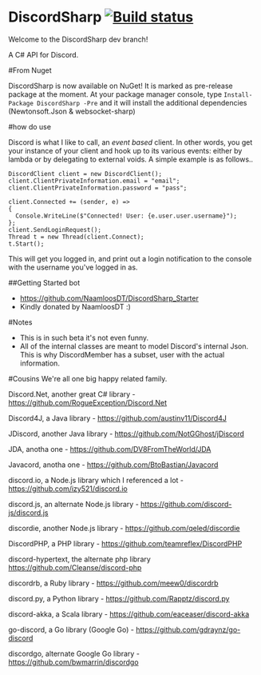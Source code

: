 # DiscordSharp [![Build status](https://ci.appveyor.com/api/projects/status/6ufv2gtyrc087xrd?svg=true)](https://ci.appveyor.com/project/Luigifan/discordsharp)

Welcome to the DiscordSharp dev branch!

A C# API for Discord.

#From Nuget

DiscordSharp is now available on NuGet! It is marked as pre-release package at the moment. At your package manager console, type
`Install-Package DiscordSharp -Pre` and it will install the additional dependencies (Newtonsoft.Json & websocket-sharp)

#how do use

Discord is what I like to call, an *event based* client. In other words, you get your instance of your client and hook up to its various events: either by lambda or by delegating to external voids. A simple example is as follows..

```
DiscordClient client = new DiscordClient();
client.ClientPrivateInformation.email = "email";
client.ClientPrivateInformation.password = "pass";

client.Connected += (sender, e) =>
{
  Console.WriteLine($"Connected! User: {e.user.user.username}");
};
client.SendLoginRequest();
Thread t = new Thread(client.Connect);
t.Start();
```
This will get you logged in, and print out a login notification to the console with the username you've logged in as.

##Getting Started bot
* https://github.com/NaamloosDT/DiscordSharp_Starter 
 * Kindly donated by NaamloosDT :)

#Notes
* This is in such beta it's not even funny.
* All of the internal classes are meant to model Discord's internal Json. This is why DiscordMember has a subset, user with the actual information.

#Cousins
We're all one big happy related family. 

Discord.Net, another great C# library - https://github.com/RogueException/Discord.Net

Discord4J, a Java library - https://github.com/austinv11/Discord4J

JDiscord, another Java library - https://github.com/NotGGhost/jDiscord

JDA, anotha one - https://github.com/DV8FromTheWorld/JDA

Javacord, anotha one - https://github.com/BtoBastian/Javacord

discord.io, a Node.js library which I referenced a lot - https://github.com/izy521/discord.io

discord.js, an alternate Node.js library - https://github.com/discord-js/discord.js

discordie, another Node.js library - https://github.com/qeled/discordie

DiscordPHP, a PHP library - https://github.com/teamreflex/DiscordPHP

discord-hypertext, the alternate php library https://github.com/Cleanse/discord-php

discordrb, a Ruby library - https://github.com/meew0/discordrb

discord.py, a Python library - https://github.com/Rapptz/discord.py

discord-akka, a Scala library - https://github.com/eaceaser/discord-akka

go-discord, a Go library (Google Go) - https://github.com/gdraynz/go-discord

discordgo, alternate Google Go library - https://github.com/bwmarrin/discordgo
